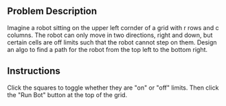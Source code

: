 ## Problem Description

Imagine a robot sitting on the upper left cornder of a grid with r rows and c columns. The robot can only move in two directions, right and down, but certain cells are off limits such that the robot cannot step on them. Design an algo to find a path for the robot from the top left to the bottom right.

## Instructions

Click the squares to toggle whether they are "on" or "off" limits. Then click the "Run Bot" button at the top of the grid.
